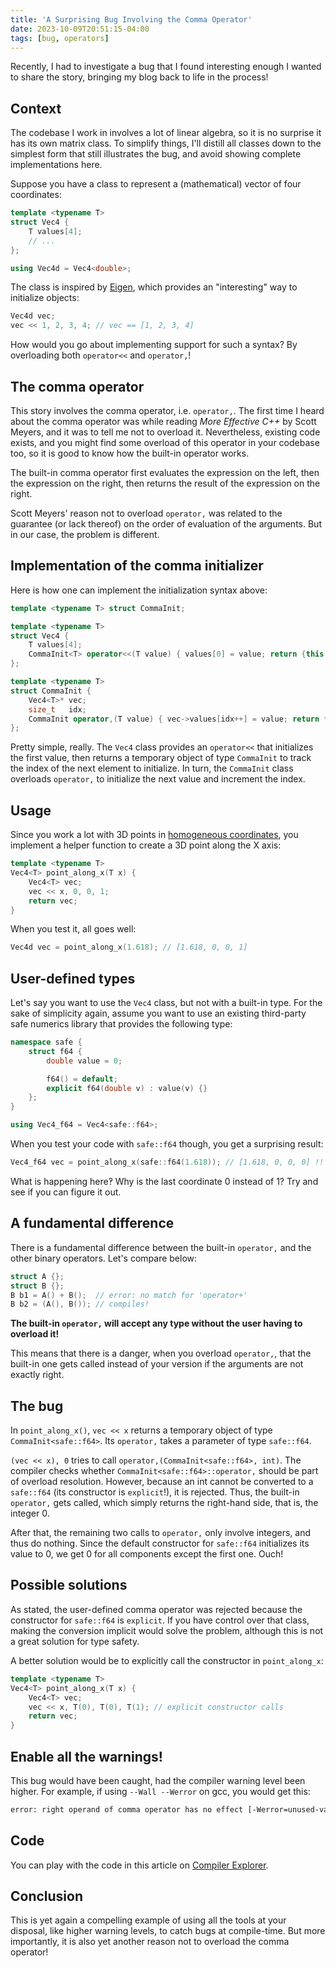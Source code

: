 ```yaml
---
title: 'A Surprising Bug Involving the Comma Operator'
date: 2023-10-09T20:51:15-04:00
tags: [bug, operators]
---
```


Recently, I had to investigate a bug that I found interesting enough I wanted to share the story, bringing my blog back to life in the process!

<!--more-->

## Context

The codebase I work in involves a lot of linear algebra, so it is no surprise it has its own matrix class. To simplify things, I'll distill all classes down to the simplest form that still illustrates the bug, and avoid showing complete implementations here.

Suppose you have a class to represent a (mathematical) vector of four coordinates:

```cpp
template <typename T>
struct Vec4 {
    T values[4];
    // ...
};

using Vec4d = Vec4<double>;
```

The class is inspired by [Eigen](https://eigen.tuxfamily.org/), which provides an "interesting" way to initialize objects:

```cpp
Vec4d vec;
vec << 1, 2, 3, 4; // vec == [1, 2, 3, 4]
```

How would you go about implementing support for such a syntax? By overloading both `operator<<` and `operator,`!

##  The comma operator

This story involves the comma operator, i.e. `operator,`. The first time I heard about the comma operator was while reading *More Effective C++* by Scott Meyers, and it was to tell me not to overload it. Nevertheless, existing code exists, and you might find some overload of this operator in your codebase too, so it is good to know how the built-in operator works.

The built-in comma operator first evaluates the expression on the left, then the expression on the right, then returns the result of the expression on the right. 

Scott Meyers' reason not to overload `operator,` was related to the guarantee (or lack thereof) on the order of evaluation of the arguments. But in our case, the problem is different.

## Implementation of the comma initializer

Here is how one can implement the initialization syntax above:

```cpp
template <typename T> struct CommaInit;

template <typename T>
struct Vec4 {
    T values[4];
    CommaInit<T> operator<<(T value) { values[0] = value; return {this, 1}; }
};

template <typename T>
struct CommaInit {
    Vec4<T>* vec;
    size_t   idx;
    CommaInit operator,(T value) { vec->values[idx++] = value; return *this; }
};
```

Pretty simple, really. The `Vec4` class provides an `operator<<` that initializes the first value, then returns a temporary object of type `CommaInit` to track the index of the next element to initialize. In turn, the `CommaInit` class overloads `operator,` to initialize the next value and increment the index.

## Usage

Since you work a lot with 3D points in [homogeneous coordinates](https://en.wikipedia.org/wiki/Homogeneous_coordinates), you implement a helper function to create a 3D point along the X axis:

```cpp
template <typename T>
Vec4<T> point_along_x(T x) {
    Vec4<T> vec;
    vec << x, 0, 0, 1;
    return vec;
}
```

When you test it, all goes well:

```cpp
Vec4d vec = point_along_x(1.618); // [1.618, 0, 0, 1]
```

## User-defined types

Let's say you want to use the `Vec4` class, but not with a built-in type. For the sake of simplicity again, assume you want to use an existing third-party safe numerics library that provides the following type:

```cpp
namespace safe {
    struct f64 {
        double value = 0;

        f64() = default;
        explicit f64(double v) : value(v) {}
    };
}

using Vec4_f64 = Vec4<safe::f64>;
```

When you test your code with `safe::f64` though, you get a surprising result:

```cpp
Vec4_f64 vec = point_along_x(safe::f64(1.618)); // [1.618, 0, 0, 0] !!
```

What is happening here‽ Why is the last coordinate 0 instead of 1? Try and see if you can figure it out.

## A fundamental difference

There is a fundamental difference between the built-in `operator,` and the other binary operators. Let's compare below:

```cpp
struct A {};
struct B {};
B b1 = A() + B();  // error: no match for 'operator+'
B b2 = (A(), B()); // compiles!
```

**The built-in `operator,` will accept any type without the user having to overload it!**

 This means that there is a danger, when you overload `operator,`, that the built-in one gets called instead of your version if the arguments are not exactly right.

## The bug

In `point_along_x()`, `vec << x` returns a temporary object of type `CommaInit<safe::f64>`. Its `operator,` takes a parameter of type `safe::f64`.

`(vec << x), 0` tries to call `operator,(CommaInit<safe::f64>, int)`. The compiler checks whether `CommaInit<safe::f64>::operator,` should be part of overload resolution. However, because an int cannot be converted to a `safe::f64` (its constructor is `explicit`!), it is rejected. Thus, the built-in `operator,` gets called, which simply returns the right-hand side, that is, the integer 0.

After that, the remaining two calls to `operator,` only involve integers, and thus do nothing. Since the default constructor for `safe::f64` initializes its value to 0, we get 0 for all components except the first one. Ouch!

## Possible solutions

As stated, the user-defined comma operator was rejected because the constructor for `safe::f64` is `explicit`. If you have control over that class, making the conversion implicit would solve the problem, although this is not a great solution for type safety.

A better solution would be to explicitly call the constructor in `point_along_x`:

```cpp
template <typename T>
Vec4<T> point_along_x(T x) {
    Vec4<T> vec;
    vec << x, T(0), T(0), T(1); // explicit constructor calls
    return vec;
}
```

## Enable all the warnings!

This bug would have been caught, had the compiler warning level been higher. For example, if using `--Wall --Werror` on gcc, you would get this:

```txt
error: right operand of comma operator has no effect [-Werror=unused-value]
```

## Code

You can play with the code in this article on [Compiler Explorer](https://godbolt.org/z/KMTTjzvj7).

## Conclusion

This is yet again a compelling example of using all the tools at your disposal, like higher warning levels, to catch bugs at compile-time. But more importantly, it is also yet another reason not to overload the comma operator!
